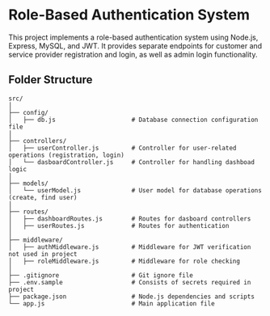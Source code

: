 # Role-Based Authentication System

This project implements a role-based authentication system using Node.js, Express, MySQL, and JWT. It provides separate endpoints for customer and service provider registration and login, as well as admin login functionality.

## Folder Structure

```plaintext
src/
│
├── config/
│   ├── db.js                     # Database connection configuration file
│
├── controllers/
│   ├── userController.js         # Controller for user-related operations (registration, login)
│   └── dasboardController.js     # Controller for handling dashboad logic
│
├── models/
│   └── userModel.js              # User model for database operations (create, find user)
│
├── routes/
│   ├── dashboardRoutes.js        # Routes for dasboard controllers
│   ├── userRoutes.js             # Routes for authentication
│
├── middleware/
│   ├── authMiddleware.js         # Middleware for JWT verification   not used in project
│   ├── roleMiddleware.js         # Middleware for role checking
│
├── .gitignore                    # Git ignore file
├── .env.sample                   # Consists of secrets required in project
├── package.json                  # Node.js dependencies and scripts
└── app.js                        # Main application file
